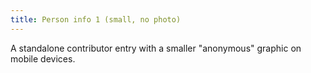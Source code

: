 ```yaml
---
title: Person info 1 (small, no photo)
---
```

A standalone contributor entry with a smaller "anonymous" graphic on mobile devices.